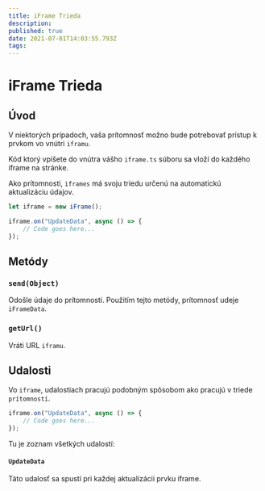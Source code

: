 ```yaml
---
title: iFrame Trieda
description:
published: true
date: 2021-07-01T14:03:55.793Z
tags:
---
```


# iFrame Trieda

## Úvod

V niektorých prípadoch, vaša prítomnosť možno bude potrebovať prístup k prvkom vo vnútri `iframu`.

Kód ktorý vpíšete do vnútra vášho `iframe.ts` súboru sa vloží do každého iframe na stránke.

Ako prítomnosti, `iframes` má svoju triedu určenú na automatickú aktualizáciu údajov.

```typescript
let iframe = new iFrame();

iframe.on("UpdateData", async () => {
    // Code goes here...
});
```

## Metódy

### `send(Object)`
Odošle údaje do prítomnosti. Použitím tejto metódy, prítomnosť udeje `iFrameData`.

### `getUrl()`
Vráti URL `iframu`.

## Udalosti
Vo `iframe`, udalostiach pracujú podobným spôsobom ako pracujú v triede `prítomností`.

```typescript
iframe.on("UpdateData", async () => {
    // Code goes here...
});
```

Tu je zoznam všetkých udalostí:

#### `UpdateData`

Táto udalosť sa spustí pri každej aktualizácii prvku iframe.
